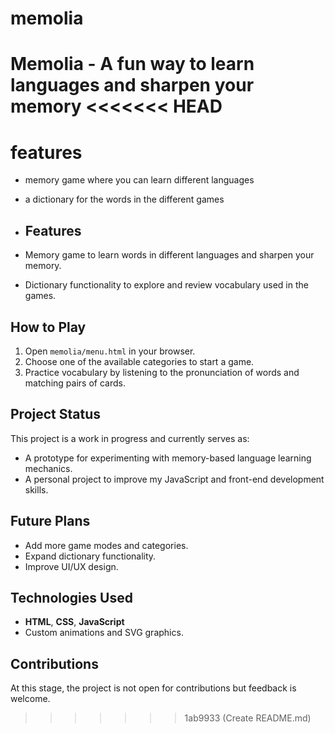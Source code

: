 # memolia
Memolia - A fun way to learn languages and sharpen your memory
<<<<<<< HEAD
=======

# features
- memory game where you can learn different languages
- a dictionary for the words in the different games

- ## Features
- Memory game to learn words in different languages and sharpen your memory.
- Dictionary functionality to explore and review vocabulary used in the games.

## How to Play
1. Open `memolia/menu.html` in your browser.
2. Choose one of the available categories to start a game.
3. Practice vocabulary by listening to the pronunciation of words and matching pairs of cards.
   
## Project Status
This project is a work in progress and currently serves as:
- A prototype for experimenting with memory-based language learning mechanics.
- A personal project to improve my JavaScript and front-end development skills.

## Future Plans
- Add more game modes and categories.
- Expand dictionary functionality.
- Improve UI/UX design.

## Technologies Used
- **HTML**, **CSS**, **JavaScript**
- Custom animations and SVG graphics.

## Contributions
At this stage, the project is not open for contributions but feedback is welcome.
>>>>>>> 1ab9933 (Create README.md)
